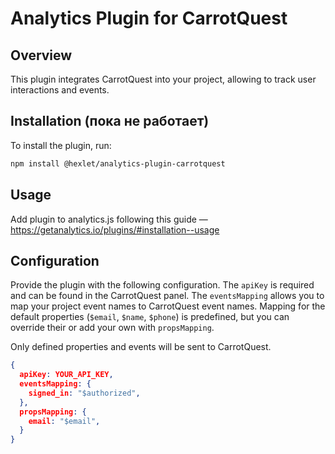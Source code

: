 # Analytics Plugin for CarrotQuest

## Overview

This plugin integrates CarrotQuest into your project, allowing to track user interactions and events.

## Installation (пока не работает)

To install the plugin, run:

```bash
npm install @hexlet/analytics-plugin-carrotquest
```

## Usage

Add plugin to analytics.js following this guide — https://getanalytics.io/plugins/#installation--usage

## Configuration

Provide the plugin with the following configuration. The `apiKey` is required and can be found in the CarrotQuest panel. The `eventsMapping` allows you to map your project event names to CarrotQuest event names. Mapping for the default properties (`$email`, `$name`, `$phone`) is predefined, but you can override their or add your own with `propsMapping`.

Only defined properties and events will be sent to CarrotQuest.

```json
{
  apiKey: YOUR_API_KEY,
  eventsMapping: {
    signed_in: "$authorized",
  },
  propsMapping: {
    email: "$email",
  }
}
```
